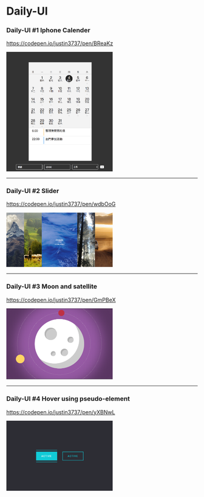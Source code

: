 # Daily-UI

### Daily-UI #1 Iphone Calender
https://codepen.io/justin3737/pen/BReaKz

<img src="https://github.com/justin3737/Daily-UI/blob/master/images/01.png?raw=true" width="280">


---
### Daily-UI #2 Slider
https://codepen.io/justin3737/pen/wdbOoG

<img src="https://github.com/justin3737/Daily-UI/blob/master/images/02.png?raw=true" width="280">


---
### Daily-UI #3 Moon and satellite
https://codepen.io/justin3737/pen/GmPBeX

<img src="https://github.com/justin3737/Daily-UI/blob/master/images/03.png?raw=true" width="280">


---
### Daily-UI #4 Hover using pseudo-element
https://codepen.io/justin3737/pen/yXBNwL

<img src="https://github.com/justin3737/Daily-UI/blob/master/images/04.png?raw=true" width="280">
